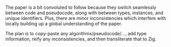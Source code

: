The paper is a bit convoluted to follow because they switch seamlessly between code and pseudocode, along with between types, instances, and unique identifiers. Plus, there are minor inconsistencies which interfere with locally building up a global understanding of the paper.

The plan is to copy-paste any algorithms/pseudocode/..., add type information, reify any inconsistencies, and then transliterate that to Zig.
